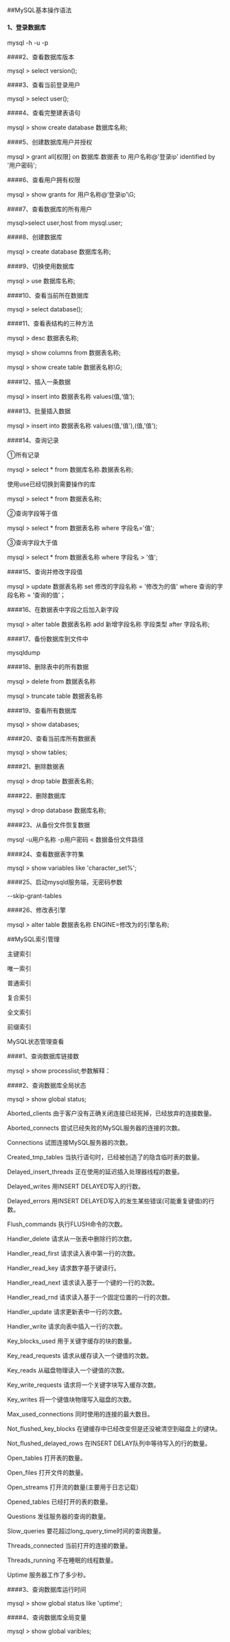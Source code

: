 ##MySQL基本操作语法

#### 1、登录数据库

mysql -h -u -p

####2、查看数据库版本

mysql > select version();

####3、查看当前登录用户

mysql > select user();

####4、查看完整建表语句

mysql > show create database 数据库名称;

####5、创建数据库用户并授权

mysql > grant all[权限] on 数据库.数据表 to 用户名称@'登录ip' identified by '用户密码';

####6、查看用户拥有权限

mysql > show grants for 用户名称@‘登录ip’\G;

####7、查看数据库的所有用户

mysql>select user,host from mysql.user;

####8、创建数据库

mysql > create database 数据库名称;

####9、切换使用数据库

mysql > use 数据库名称;

####10、查看当前所在数据库

mysql > select database();

####11、查看表结构的三种方法

mysql > desc 数据表名称;

mysql > show columns from 数据表名称;

mysql > show create table 数据表名称\G;

####12、插入一条数据

mysql > insert into 数据表名称 values(值,‘值’);

####13、批量插入数据

mysql > insert into 数据表名称 values(值,'值'),(值,'值');

####14、查询记录

①所有记录

mysql > select * from 数据库名称.数据表名称;

使用use已经切换到需要操作的库

mysql > select * from 数据表名称;

②查询字段等于值

mysql > select * from 数据表名称 where 字段名='值';

③查询字段大于值

mysql > select * from 数据表名称 where 字段名 > '值';

####15、查询并修改字段值

mysql > update 数据表名称 set 修改的字段名称 = '修改为的值' where 查询的字段名称 = ‘查询的值’；

####16、在数据表中字段之后加入新字段

mysql > alter table 数据表名称 add 新增字段名称 字段类型 after 字段名称;

####17、备份数据库到文件中

mysqldump

####18、删除表中的所有数据

mysql > delete from 数据表名称

mysql > truncate table 数据表名称

####19、查看所有数据库

mysql >  show databases;

####20、查看当前库所有数据表

mysql > show tables;

####21、删除数据表

mysql > drop table 数据表名称;

####22、删除数据库

mysql > drop database 数据库名称;

####23、从备份文件恢复数据

mysql -u用户名称 -p用户密码 < 数据备份文件路径

####24、查看数据表字符集

mysql > show variables like 'character_set%';

####25、启动mysqld服务端，无密码参数

--skip-grant-tables

####26、修改表引擎

mysql > alter table 数据表名称 ENGINE=修改为的引擎名称;

##MySQL索引管理

主键索引

唯一索引

普通索引

复合索引

全文索引

前缀索引

MySQL状态管理查看

####1、查询数据库链接数

mysql > show processlist;参数解释：

####2、查询数据库全局状态

mysql > show global status;

Aborted_clients              由于客户没有正确关闭连接已经死掉，已经放弃的连接数量。 

Aborted_connects          尝试已经失败的MySQL服务器的连接的次数。 

Connections                   试图连接MySQL服务器的次数。 

Created_tmp_tables       当执行语句时，已经被创造了的隐含临时表的数量。 

Delayed_insert_threads  正在使用的延迟插入处理器线程的数量。 

Delayed_writes               用INSERT DELAYED写入的行数。 

Delayed_errors               用INSERT DELAYED写入的发生某些错误(可能重复键值)的行数。 

Flush_commands            执行FLUSH命令的次数。 

Handler_delete                请求从一张表中删除行的次数。 

Handler_read_first           请求读入表中第一行的次数。 

Handler_read_key            请求数字基于键读行。 

Handler_read_next           请求读入基于一个键的一行的次数。 

Handler_read_rnd             请求读入基于一个固定位置的一行的次数。 

Handler_update                请求更新表中一行的次数。 

Handler_write                   请求向表中插入一行的次数。 

Key_blocks_used              用于关键字缓存的块的数量。 

Key_read_requests           请求从缓存读入一个键值的次数。 

Key_reads                        从磁盘物理读入一个键值的次数。 

Key_write_requests          请求将一个关键字块写入缓存次数。 

Key_writes                        将一个键值块物理写入磁盘的次数。 

Max_used_connections      同时使用的连接的最大数目。 

Not_flushed_key_blocks     在键缓存中已经改变但是还没被清空到磁盘上的键块。 

Not_flushed_delayed_rows 在INSERT DELAY队列中等待写入的行的数量。 

Open_tables                       打开表的数量。 

Open_files                          打开文件的数量。 

Open_streams                    打开流的数量(主要用于日志记载） 

Opened_tables                    已经打开的表的数量。 

Questions                           发往服务器的查询的数量。 

Slow_queries                       要花超过long_query_time时间的查询数量。 

Threads_connected              当前打开的连接的数量。 

Threads_running                  不在睡眠的线程数量。 

Uptime                                服务器工作了多少秒。

####3、查询数据库运行时间

mysql > show global status like 'uptime';

####4、查询数据库全局变量

mysql > show global varibles;